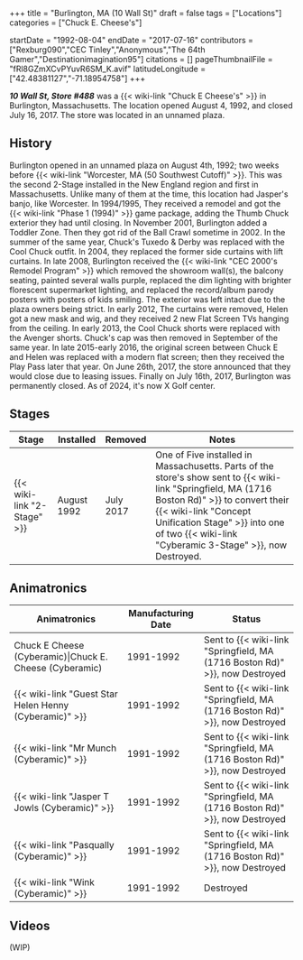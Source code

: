 +++
title = "Burlington, MA (10 Wall St)"
draft = false
tags = ["Locations"]
categories = ["Chuck E. Cheese's"]


startDate = "1992-08-04"
endDate = "2017-07-16"
contributors = ["Rexburg090","CEC Tinley","Anonymous","The 64th Gamer","Destinationimagination95"]
citations = []
pageThumbnailFile = "fRl8GZmXCvPYuvR6SM_K.avif"
latitudeLongitude = ["42.48381127","-71.18954758"]
+++

***10 Wall St, Store #488*** was a {{< wiki-link "Chuck E Cheese's" >}} in Burlington, Massachusetts. The location opened August 4, 1992, and closed July 16, 2017. The store was located in an unnamed plaza.

## History

Burlington opened in an unnamed plaza on August 4th, 1992; two weeks before {{< wiki-link "Worcester, MA (50 Southwest Cutoff)" >}}. This was the second 2-Stage installed in the New England region and first in Massachusetts. Unlike many of them at the time, this location had Jasper's banjo, like Worcester. In 1994/1995, They received a remodel and got the {{< wiki-link "Phase 1 (1994)" >}} game package, adding the Thumb Chuck exterior they had until closing. In November 2001, Burlington added a Toddler Zone. Then they got rid of the Ball Crawl sometime in 2002. In the summer of the same year, Chuck's Tuxedo &amp; Derby was replaced with the Cool Chuck outfit. In 2004, they replaced the former side curtains with lift curtains. In late 2008, Burlington received the {{< wiki-link "CEC 2000's Remodel Program" >}} which removed the showroom wall(s), the balcony seating, painted several walls purple, replaced the dim lighting with brighter florescent supermarket lighting, and replaced the record/album parody posters with posters of kids smiling. The exterior was left intact due to the plaza owners being strict. In early 2012, The curtains were removed, Helen got a new mask and wig, and they received 2 new Flat Screen TVs hanging from the ceiling. In early 2013, the Cool Chuck shorts were replaced with the Avenger shorts. Chuck's cap was then removed in September of the same year. In late 2015-early 2016, the original screen between Chuck E and Helen was replaced with a modern flat screen; then they received the Play Pass later that year. On June 26th, 2017, the store announced that they would close due to leasing issues. Finally on July 16th, 2017, Burlington was permanently closed. As of 2024, it's now X Golf center.

## Stages

| Stage                             | Installed   | Removed   | Notes                                                                                                                                                                                                                                                                                 |
|-----------------------------------|-------------|-----------|---------------------------------------------------------------------------------------------------------------------------------------------------------------------------------------------------------------------------------------------------------------------------------------|
| {{< wiki-link "2-Stage" >}} | August 1992 | July 2017 | One of Five installed in Massachusetts. Parts of the store's show sent to {{< wiki-link "Springfield, MA (1716 Boston Rd)" >}} to convert their {{< wiki-link "Concept Unification Stage" >}} into one of two {{< wiki-link "Cyberamic 3-Stage" >}}, now Destroyed. |

## Animatronics

| Animatronics                                                 | Manufacturing Date | Status                                                                            |
|--------------------------------------------------------------|--------------------|-----------------------------------------------------------------------------------|
| Chuck E Cheese (Cyberamic)\|Chuck E. Cheese (Cyberamic)      | 1991-1992          | Sent to {{< wiki-link "Springfield, MA (1716 Boston Rd)" >}}, now Destroyed |
| {{< wiki-link "Guest Star Helen Henny (Cyberamic)" >}} | 1991-1992          | Sent to {{< wiki-link "Springfield, MA (1716 Boston Rd)" >}}, now Destroyed |
| {{< wiki-link "Mr Munch (Cyberamic)" >}}               | 1991-1992          | Sent to {{< wiki-link "Springfield, MA (1716 Boston Rd)" >}}, now Destroyed |
| {{< wiki-link "Jasper T Jowls (Cyberamic)" >}}         | 1991-1992          | Sent to {{< wiki-link "Springfield, MA (1716 Boston Rd)" >}}, now Destroyed |
| {{< wiki-link "Pasqually (Cyberamic)" >}}              | 1991-1992          | Sent to {{< wiki-link "Springfield, MA (1716 Boston Rd)" >}}, now Destroyed |
| {{< wiki-link "Wink (Cyberamic)" >}}                   | 1991-1992          | Destroyed                                                                         |

## Videos

(WIP)